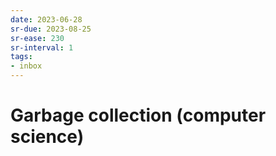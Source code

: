 ```yaml
---
date: 2023-06-28
sr-due: 2023-08-25
sr-ease: 230
sr-interval: 1
tags:
- inbox
---
```


# Garbage collection (computer science)